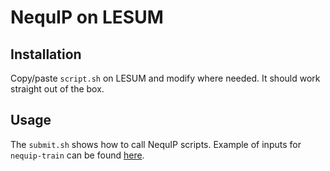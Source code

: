 # NequIP on LESUM

## Installation

Copy/paste `script.sh` on LESUM and modify where needed. It should work straight out of the box.

## Usage

The `submit.sh` shows how to call NequIP scripts. Example of inputs for `nequip-train` can be found [here](https://github.com/mir-group/nequip/tree/main/configs).